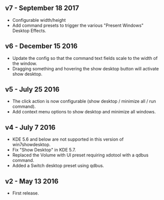 ## v7 - September 18 2017

* Configurable width/height
* Add command presets to trigger the various "Present Windows" Desktop Effects.

## v6 - December 15 2016

* Update the config so that the command text fields scale to the width of the window.
* Dragging something and hovering the show desktop button will activate show desktop.

## v5 - July 25 2016

* The click action is now configurable (show desktop / minimize all / run command).
* Add context menu options to show desktop and minimize all windows.

## v4 - July 7 2016

* KDE 5.6 and below are not supported in this version of win7showdesktop.
* Fix "Show Desktop" in KDE 5.7.
* Replaced the Volume with UI preset requiring xdotool with a qdbus command.
* Added a Switch desktop preset using qdbus.

## v2 - May 13 2016

* First release.
